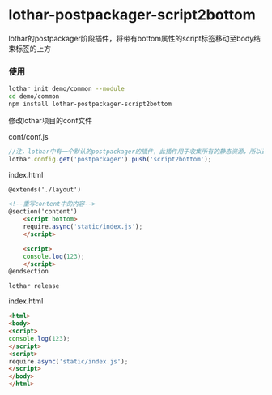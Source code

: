 lothar-postpackager-script2bottom
=========================================

lothar的postpackager阶段插件，将带有bottom属性的script标签移动至body结束标签的上方

### 使用

```sh
lothar init demo/common --module
cd demo/common
npm install lothar-postpackager-script2bottom
```

修改lothar项目的conf文件


conf/conf.js
```js
//注，lothar中有一个默认的postpackager的插件，此插件用于收集所有的静态资源，所以这边使用push，而不是直接set
lothar.config.get('postpackager').push('script2bottom');
```

index.html
```html
@extends('./layout')

<!--重写content中的内容-->
@section('content')
    <script bottom>
    require.async('static/index.js');
    </script>

    <script>
    console.log(123);
    </script>
@endsection
```

```
lothar release
```

index.html
```html
<html>
<body>
<script>
console.log(123);
</script>
<script>
require.async('static/index.js');
</script>
</body> 
</html>
```
